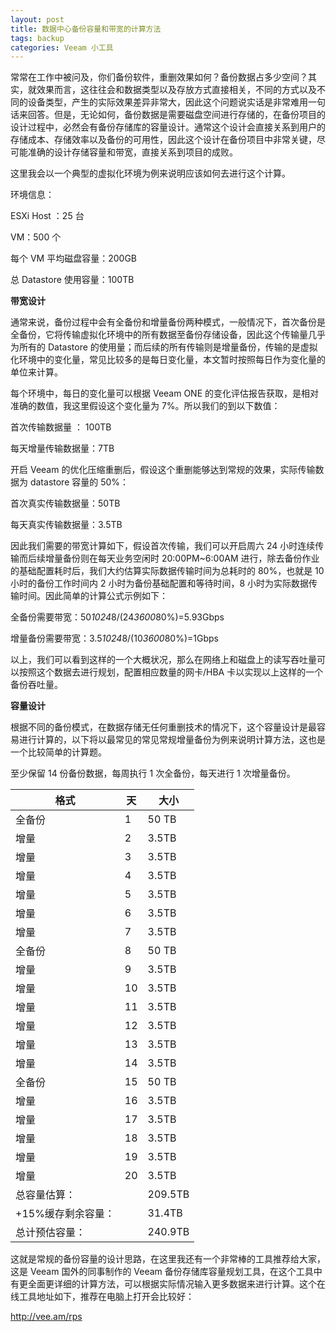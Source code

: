 ```yaml
---
layout: post
title: 数据中心备份容量和带宽的计算方法
tags: backup
categories: Veeam 小工具
---
```


常常在工作中被问及，你们备份软件，重删效果如何？备份数据占多少空间？其实，就效果而言，这往往会和数据类型以及存放方式直接相关，不同的方式以及不同的设备类型，产生的实际效果差异非常大，因此这个问题说实话是非常难用一句话来回答。但是，无论如何，备份数据是需要磁盘空间进行存储的，在备份项目的设计过程中，必然会有备份存储库的容量设计。通常这个设计会直接关系到用户的存储成本、存储效率以及备份的可用性，因此这个设计在备份项目中非常关键，尽可能准确的设计存储容量和带宽，直接关系到项目的成败。

这里我会以一个典型的虚拟化环境为例来说明应该如何去进行这个计算。

环境信息：

ESXi Host ：25 台

VM：500 个

每个 VM 平均磁盘容量：200GB

总 Datastore 使用容量：100TB

**带宽设计**

通常来说，备份过程中会有全备份和增量备份两种模式，一般情况下，首次备份是全备份，它将传输虚拟化环境中的所有数据至备份存储设备，因此这个传输量几乎为所有的 Datastore 的使用量；而后续的所有传输则是增量备份，传输的是虚拟化环境中的变化量，常见比较多的是每日变化量，本文暂时按照每日作为变化量的单位来计算。

每个环境中，每日的变化量可以根据 Veeam ONE 的变化评估报告获取，是相对准确的数值，我这里假设这个变化量为 7%。所以我们的到以下数值：

首次传输数据量 ： 100TB

每天增量传输数据量：7TB

开启 Veeam 的优化压缩重删后，假设这个重删能够达到常规的效果，实际传输数据为 datastore 容量的 50%：

首次真实传输数据量：50TB

每天真实传输数据量：3.5TB

因此我们需要的带宽计算如下，假设首次传输，我们可以开启周六 24 小时连续传输而后续增量备份则在每天业务空闲时 20:00PM~6:00AM 进行，除去备份作业的基础配置耗时后，我们大约估算实际数据传输时间为总耗时的 80%，也就是 10 小时的备份工作时间内 2 小时为备份基础配置和等待时间，8 小时为实际数据传输时间。因此简单的计算公式示例如下：

全备份需要带宽：50*1024*8/(24*3600*80%)=5.93Gbps

增量备份需要带宽：3.5*1024*8/(10*3600*80%)=1Gbps

以上，我们可以看到这样的一个大概状况，那么在网络上和磁盘上的读写吞吐量可以按照这个数据去进行规划，配置相应数量的网卡/HBA 卡以实现以上这样的一个备份吞吐量。

**容量设计**

根据不同的备份模式，在数据存储无任何重删技术的情况下，这个容量设计是最容易进行计算的，以下将以最常见的常见常规增量备份为例来说明计算方法，这也是一个比较简单的计算题。

至少保留 14 份备份数据，每周执行 1 次全备份，每天进行 1 次增量备份。

| 格式               | 天   | 大小    |
| ------------------ | ---- | ------- |
| 全备份             | 1    | 50 TB   |
| 增量               | 2    | 3.5TB   |
| 增量               | 3    | 3.5TB   |
| 增量               | 4    | 3.5TB   |
| 增量               | 5    | 3.5TB   |
| 增量               | 6    | 3.5TB   |
| 增量               | 7    | 3.5TB   |
| 全备份             | 8    | 50 TB   |
| 增量               | 9    | 3.5TB   |
| 增量               | 10   | 3.5TB   |
| 增量               | 11   | 3.5TB   |
| 增量               | 12   | 3.5TB   |
| 增量               | 13   | 3.5TB   |
| 增量               | 14   | 3.5TB   |
| 全备份             | 15   | 50 TB   |
| 增量               | 16   | 3.5TB   |
| 增量               | 17   | 3.5TB   |
| 增量               | 18   | 3.5TB   |
| 增量               | 19   | 3.5TB   |
| 增量               | 20   | 3.5TB   |
| 总容量估算：       |      | 209.5TB |
| +15%缓存剩余容量： |      | 31.4TB  |
| 总计预估容量：     |      | 240.9TB |

这就是常规的备份容量的设计思路，在这里我还有一个非常棒的工具推荐给大家，这是 Veeam 国外的同事制作的 Veeam 备份存储库容量规划工具，在这个工具中有更全面更详细的计算方法，可以根据实际情况输入更多数据来进行计算。这个在线工具地址如下，推荐在电脑上打开会比较好：

http://vee.am/rps